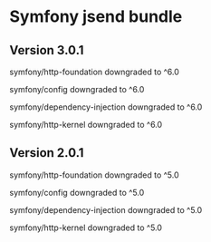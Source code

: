 # Symfony jsend bundle

## Version 3.0.1

symfony/http-foundation downgraded to ^6.0

symfony/config downgraded to ^6.0

symfony/dependency-injection downgraded to ^6.0

symfony/http-kernel downgraded to ^6.0

## Version 2.0.1

symfony/http-foundation downgraded to ^5.0

symfony/config downgraded to ^5.0

symfony/dependency-injection downgraded to ^5.0

symfony/http-kernel downgraded to ^5.0
